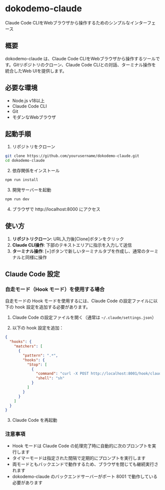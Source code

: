 # dokodemo-claude

Claude Code CLIをWebブラウザから操作するためのシンプルなインターフェース

## 概要

dokodemo-claude は、Claude Code CLIをWebブラウザから操作するツールです。Gitリポジトリのクローン、Claude Code CLIとの対話、ターミナル操作を統合したWeb UIを提供します。

## 必要な環境

- Node.js v18以上
- Claude Code CLI
- Git
- モダンなWebブラウザ

## 起動手順

1. リポジトリをクローン
```bash
git clone https://github.com/yourusername/dokodemo-claude.git
cd dokodemo-claude
```

2. 依存関係をインストール
```bash
npm run install
```

3. 開発サーバーを起動
```bash
npm run dev
```

4. ブラウザで http://localhost:8000 にアクセス

## 使い方

1. **リポジトリクローン**: URL入力後[Clone]ボタンをクリック
2. **Claude CLI操作**: 下部のテキストエリアに指示を入力して送信
3. **ターミナル操作**: [+]ボタンで新しいターミナルタブを作成し、通常のターミナルと同様に操作

## Claude Code 設定

### 自走モード（Hook モード）を使用する場合

自走モードの Hook モードを使用するには、Claude Code の設定ファイルに以下の hook 設定を追加する必要があります。

1. Claude Code の設定ファイルを開く（通常は `~/.claude/settings.json`）

2. 以下の hook 設定を追加：

```json
{
  "hooks": {
    "matchers": [
      {
        "pattern": ".*",
        "hooks": {
          "Stop": [
            {
              "command": "curl -X POST http://localhost:8001/hook/claude-event -H 'Content-Type: application/json' -d '{\"event\":\"Stop\",\"matchers\":{},\"metadata\":{\"cwd\":\"'$PWD'\"}}'",
              "shell": "sh"
            }
          ]
        }
      }
    ]
  }
}
```

3. Claude Code を再起動

### 注意事項

- Hook モードは Claude Code の処理完了時に自動的に次のプロンプトを実行します
- タイマーモードは指定された間隔で定期的にプロンプトを実行します
- 両モードともバックエンドで動作するため、ブラウザを閉じても継続実行されます
- dokodemo-claude のバックエンドサーバーがポート 8001 で動作している必要があります
